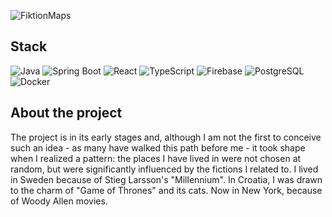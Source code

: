 
![FiktionMaps](https://github.com/franpossetto/m2f-client/blob/main/src/assets/fm_h.png?raw=true)

## Stack
![Java](https://img.shields.io/badge/Java-FF0000.svg?&style=for-the-badge&logo=java&logoColor=white)
![Spring Boot](https://img.shields.io/badge/Spring_Boot-6DB33F.svg?&style=for-the-badge&logo=springboot&logoColor=white)
![React](https://img.shields.io/badge/React-61DAFB.svg?&style=for-the-badge&logo=react&logoColor=black)
![TypeScript](https://img.shields.io/badge/TypeScript-007ACC.svg?&style=for-the-badge&logo=typescript&logoColor=white)
![Firebase](https://img.shields.io/badge/Firebase-F7C52C.svg?&style=for-the-badge&logo=firebase&logoColor=white)
![PostgreSQL](https://img.shields.io/badge/PostgreSQL-336791.svg?&style=for-the-badge&logo=postgresql&logoColor=white)
![Docker](https://img.shields.io/badge/Docker-2496ED.svg?&style=for-the-badge&logo=docker&logoColor=white)

## About the project
The project is in its early stages and, although I am not the first to conceive such an idea - as many have walked this path before me - it took shape when I realized a pattern: the places I have lived in were not chosen at random, but were significantly influenced by the fictions I related to. 
I lived in Sweden because of Stieg Larsson's "Millennium". In Croatia, I was drawn to the charm of "Game of Thrones" and its cats. Now in New York, because of Woody Allen movies. 

